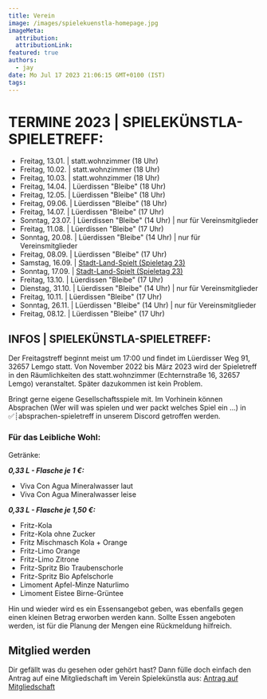 ```yaml
---
title: Verein
image: /images/spielekuenstla-homepage.jpg
imageMeta:
  attribution:
  attributionLink:
featured: true
authors:
  - jay
date: Mo Jul 17 2023 21:06:15 GMT+0100 (IST)
tags:
---
```


# TERMINE 2023 | SPIELEKÜNSTLA-SPIELETREFF:

<ul id="event-list">
  <li class="hidden" data-date="2023-01-13">Freitag, 13.01. | statt.wohnzimmer (18 Uhr)</li>
  <li class="hidden" data-date="2023-02-10">Freitag, 10.02. | statt.wohnzimmer (18 Uhr)</li>
  <li class="hidden" data-date="2023-03-10">Freitag, 10.03. | statt.wohnzimmer (18 Uhr)</li>
  <li class="hidden" data-date="2023-04-14">Freitag, 14.04. | Lüerdissen "Bleibe" (18 Uhr)</li>
  <li class="hidden" data-date="2023-05-12">Freitag, 12.05. | Lüerdissen "Bleibe" (18 Uhr)</li>
  <li class="hidden" data-date="2023-06-09">Freitag, 09.06. | Lüerdissen "Bleibe" (18 Uhr)</li>
  <li class="hidden" data-date="2023-07-14">Freitag, 14.07. | Lüerdissen "Bleibe" (17 Uhr)</li>
  <li class="hidden" data-date="2023-07-23">Sonntag, 23.07. | Lüerdissen "Bleibe" (14 Uhr) | nur für Vereinsmitglieder</li>
  <li class="hidden" data-date="2023-08-11">Freitag, 11.08. | Lüerdissen "Bleibe" (17 Uhr)</li>
  <li class="hidden" data-date="2023-08-20">Sonntag, 20.08. | Lüerdissen "Bleibe" (14 Uhr) | nur für Vereinsmitglieder</li>
  <li class="hidden" data-date="2023-09-08">Freitag, 08.09. | Lüerdissen "Bleibe" (17 Uhr)</li>
  <li class="hidden" data-date="2023-09-16">Samstag, 16.09. | <a href="https://stadt-land-spielt.de/">Stadt-Land-Spielt (Spieletag 23)</a></li>
  <li class="hidden" data-date="2023-09-17">Sonntag, 17.09. | <a href="https://stadt-land-spielt.de/">Stadt-Land-Spielt (Spieletag 23)</a></li>
  <li class="hidden" data-date="2023-10-13">Freitag, 13.10. | Lüerdissen "Bleibe" (17 Uhr)</li>
  <li class="hidden" data-date="2023-10-31">Dienstag, 31.10. | Lüerdissen "Bleibe" (14 Uhr) | nur für Vereinsmitglieder</li>
  <li class="hidden" data-date="2023-11-10">Freitag, 10.11. | Lüerdissen "Bleibe" (17 Uhr)</li>
  <li class="hidden" data-date="2023-11-26">Sonntag, 26.11. | Lüerdissen "Bleibe" (14 Uhr) | nur für Vereinsmitglieder</li>
  <li class="hidden" data-date="2023-12-08">Freitag, 08.12. | Lüerdissen "Bleibe" (17 Uhr)</li>
</ul>
<script>
setTimeout(() => {
  var today = new Date();
  var $eventList = document.getElementById("event-list");
  $eventList.querySelectorAll("li").forEach((child) => {
    if (today <= new Date(child.dataset.date)) {
      child.classList.remove('hidden');
    }
  });
}, 1000);
</script>


## INFOS | SPIELEKÜNSTLA-SPIELETREFF:
Der Freitagstreff beginnt meist um 17:00 und findet im Lüerdisser Weg 91, 32657 Lemgo statt. 
Von November 2022 bis März 2023 wird der Spieletreff in den Räumlichkeiten des statt.wohnzimmer (Echternstraße 16, 32657 Lemgo) veranstaltet.
Später dazukommen ist kein Problem. 

Bringt gerne eigene Gesellschaftsspiele mit. Im Vorhinein können Absprachen (Wer will was spielen und wer packt welches Spiel ein ...) in ⁠✅┊absprachen-spieletreff in unserem Discord getroffen werden.


### Für das Leibliche Wohl: 
Getränke:

___0,33 L - Flasche je 1 €:___
  * Viva Con Agua Mineralwasser laut
  * Viva Con Agua Mineralwasser leise

___0,33 L - Flasche je 1,50 €:___
  * Fritz-Kola
  * Fritz-Kola ohne Zucker
  * Fritz Mischmasch Kola + Orange
  * Fritz-Limo Orange
  * Fritz-Limo Zitrone
  * Fritz-Spritz Bio Traubenschorle
  * Fritz-Spritz Bio Apfelschorle
  * Limoment Apfel-Minze Naturlimo
  * Limoment Eistee Birne-Grüntee

Hin und wieder wird es ein Essensangebot geben, was ebenfalls gegen einen kleinen Betrag erworben werden kann.
Sollte Essen angeboten werden, ist für die Planung der Mengen eine Rückmeldung hilfreich.


## Mitglied werden

Dir gefällt was du gesehen oder gehört hast? Dann fülle doch einfach den Antrag auf eine Mitgliedschaft im Verein Spielekünstla aus:
<a href="/mitgliedsantrag_spielekuenstla.pdf">Antrag auf Mitgliedschaft</a>
